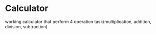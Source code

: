 # Calculator
working calculator that perform 4 operation task(multiplication, addition, division, subtraction)
